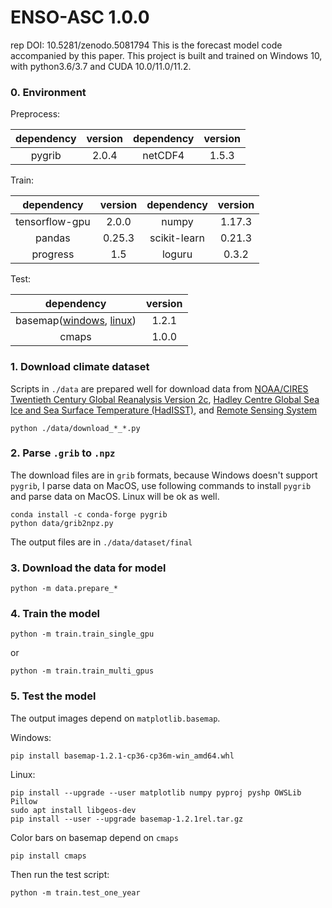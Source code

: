 # ENSO-ASC 1.0.0
rep DOI: 10.5281/zenodo.5081794
This is the forecast model code accompanied by this paper.
This project is built and trained on Windows 10, with python3.6/3.7 and CUDA 10.0/11.0/11.2.

### 0. Environment
Preprocess:

| dependency | version | dependency | version |
| :-----: | :-----: | :-----: | :-----: |
| pygrib | 2.0.4 | netCDF4 | 1.5.3 |

Train:

| dependency | version | dependency | version |
| :-----: | :-----: | :-----: | :-----: |
| tensorflow-gpu | 2.0.0 | numpy | 1.17.3 |
| pandas | 0.25.3 | scikit-learn | 0.21.3 |
| progress | 1.5 | loguru | 0.3.2 |

Test:

| dependency | version |
| :-----: | :-----: |
| basemap([windows](https://download.lfd.uci.edu/pythonlibs/t7epjj8p/basemap-1.2.1-cp36-cp36m-win_amd64.whl), [linux](https://github.com/matplotlib/basemap/releases/tag/v1.2.1rel)) | 1.2.1 |
| cmaps | 1.0.0 |

### 1. Download climate dataset
Scripts in `./data` are prepared well for download data from [NOAA/CIRES Twentieth Century Global Reanalysis Version 2c](https://rda.ucar.edu/datasets/ds131.2/index.html/), [Hadley Centre Global Sea Ice and Sea Surface Temperature (HadISST)](https://rda.ucar.edu/datasets/ds277.3/index.html), and [Remote Sensing System](http://www.remss.com/)
```
python ./data/download_*_*.py
```

### 2. Parse `.grib` to `.npz`
The download files are in `grib` formats, because Windows doesn't support `pygrib`, I parse data on MacOS, use following commands to install `pygrib` and parse data on MacOS. Linux will be ok as well.
```
conda install -c conda-forge pygrib
python data/grib2npz.py
```
The output files are in `./data/dataset/final`

### 3. Download the data for model
```
python -m data.prepare_*
```

### 4. Train the model
```
python -m train.train_single_gpu
```
or
```
python -m train.train_multi_gpus
```

### 5. Test the model
The output images depend on `matplotlib.basemap`.

Windows:
```
pip install basemap-1.2.1-cp36-cp36m-win_amd64.whl
```
Linux:
```
pip install --upgrade --user matplotlib numpy pyproj pyshp OWSLib Pillow
sudo apt install libgeos-dev
pip install --user --upgrade basemap-1.2.1rel.tar.gz
```
Color bars on basemap depend on `cmaps`
```
pip install cmaps
```
Then run the test script:
```
python -m train.test_one_year
```

